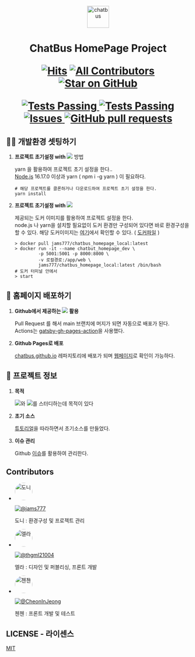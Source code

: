<p align="center">
  <a href="https://chatbus.github.io">
    <img alt="chatbus" src="https://avatars.githubusercontent.com/u/110974823?s=60&v=4" width="60" />
  </a>
</p>
<h1 align="center">
  ChatBus HomePage Project

[![Hits](https://hits.seeyoufarm.com/api/count/incr/badge.svg?url=https%3A%2F%2Fgithub.com%2Fchatbus%2Fchatbus_hompage&count_bg=%2379C83D&title_bg=%231553B6&icon=&icon_color=%23E7E7E7&title=%EC%A1%B0%ED%9A%8C%EC%88%98&edge_flat=false)](https://hits.seeyoufarm.com)
[![All Contributors](https://img.shields.io/badge/contributors-3-orange.svg?style=flat-square)](#Contributors)
[![Star on GitHub](https://img.shields.io/github/stars/chatbus/chatbus_hompage.svg?style=social)](https://github.com/chatbus/chatbus_hompage/stargazers)

<a href="https://github.com/chatbus/chatbus_homepage/actions">
  <img alt="Tests Passing" src="https://github.com/chatbus/chatbus_homepage/actions/workflows/main.yml/badge.svg" />  
<img alt="Tests Passing" src="https://github.com/chatbus/chatbus_homepage/actions/workflows/test.yml/badge.svg" />
</a>
<a href="https://github.com/chatbus/chatbus_homepage/issues">
  <img alt="Issues" src="https://img.shields.io/github/issues/chatbus/chatbus_homepage?color=0088ff" />
</a>
<a href="https://github.com/chatbus/chatbus_homepage/pulls">
  <img alt="GitHub pull requests" src="https://img.shields.io/github/issues-pr/chatbus/chatbus_homepage?color=0088ff" />
</a>
</h1>

## 🧑‍💻 개발환경 셋팅하기

1. **프로젝트 초기설정 with <img src="https://img.shields.io/badge/Yarn-2C8EBB?style=for-the-badge&logo=Yarn&logoColor=white" />** 방법

    yarn 을 활용하여 프로젝트 초기 설정을 한다..<br />
    [Node.js](https://nodejs.org/) 16.17.0 이상과 yarn ( npm i -g yarn ) 이 필요하다.

    ```shell
    # 해당 프로젝트를 클론하거나 다운로드하여 프로젝트 초기 설정을 한다.
    yarn install
    ```

2. **프로젝트 초기설정 with <img src="https://img.shields.io/badge/Docker-2496ED?style=for-the-badge&logo=Docker&logoColor=white" />**
   
    제공되는 도커 이미지를 활용하여 프로젝트 설정을 한다. <br />
    node.js 나 yarn을 설치할 필요없이 도커 환경만 구성되어 있다면 바로 환경구성을 할 수 있다.
    해당 도커이미지는 [여기](https://hub.docker.com/repository/docker/jams777/chatbus_homepage_local)에서 확인할 수 있다. ( [도커파일](https://github.com/chatbus/docker_chatbus_homepage_local) )

    ```shell
    > docker pull jams777/chatbus_homepage_local:latest
    > docker run -it --name chatbut_homepage_dev \
             -p 5001:5001 -p 8000:8000 \
             -v 로컬경로:/app/web \ 
             jams777/chatbus_homepage_local:latest /bin/bash
    # 도커 터미널 안에서
    > start 
    ```

## 🥳 홈페이지 배포하기

1. **Github에서 제공하는 <img src="https://img.shields.io/badge/GitHub%20Actions-2088FF?style=for-the-badge&logo=GitHub%20Actions&logoColor=white" /> 활용**

    Pull Request 를 해서 main 브랜치에 머지가 되면 자동으로 배포가 된다. <br />
    Actions는 [gatsby-gh-pages-action](https://github.com/enriikke/gatsby-gh-pages-action)을 사용했다. 


2. **Github Pages로 배포**
 
    [chatbus.github.io](https://github.com/chatbus/chatbus.github.io) 레파지토리에 배포가 되며 [웹페이지](https://chatbus.github.io)로 확인이 가능하다.    


## 📰 프로젝트 정보

1. **목적**
    
    [<img src="https://img.shields.io/badge/React-61DAFB?style=for-the-badge&logo=React&logoColor=white" />](https://reactjs.org/)와 [<img src="https://img.shields.io/badge/Gatsby-663399?style=for-the-badge&logo=Gatsby&logoColor=white" />](https://www.gatsbyjs.com/)를 스터디하는데 목적이 있다
   

2. **초기 소스**

   [튜토리얼](https://www.gatsbyjs.com/docs/tutorial/)을 따라하면서 초기소스를 만들었다.


3. **이슈 관리**

   Github [이슈](https://github.com/chatbus/chatbus_hompage/issues)를 활용하여 관리한다.


## Contributors

   - <img src="https://avatars.githubusercontent.com/u/2595527?v=4&s=48" width="48px;" alt="도니" style="border-radius:48px;"/> <br/>
     
     [![@jams777](http://img.shields.io/badge/-jams777-black?style=flat-square&logo=github&link=https://github.com/jams777)](https://github.com/jams777)  

     도니 : 환경구성 및 프로젝트 관리  <br/> 


   - <img src="https://avatars.githubusercontent.com/u/56290407?v=4&s=48" width="48px;" alt="엘라" style="border-radius:48px;"/> <br/>

     [![@thgml21004](http://img.shields.io/badge/-thgml21004-black?style=flat-square&logo=github&link=https://github.com/thgml21004)](https://github.com/thgml21004)

     엘라 : 디자인 및 퍼블리싱, 프론트 개발  <br/>


   - <img src="https://avatars.githubusercontent.com/u/80233325?v=4&s=48" width="48px;" alt="첸첸" style="border-radius:48px;"/>  

     [![@CheonInJeong](http://img.shields.io/badge/-CheonInJeong-black?style=flat-square&logo=github&link=https://github.com/CheonInJeong)](https://github.com/CheonInJeong)

     첸첸 : 프론트 개발 및 테스트 


## LICENSE - 라이센스 

   [MIT](LICENSE)


